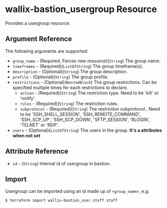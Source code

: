 # wallix-bastion_usergroup Resource

Provides a usergroup resource.

## Argument Reference

The following arguments are supported:

* `group_name` - (Required, Forces new resource)(`String`) The group name.
* `timeframes` - (Required)(`ListOfString`) The group timeframe(s).
* `description` - (Optional)(`String`) The group description.
* `profile` - (Optional)(`String`) The group profile.
* `restrictions` - (Optional)(`NestedBlock`) The group restrictions. Can be specified multiple times for each restrictions to declare.
  * `action` - (Required)(`String`) The restriction type. Need to be 'kill' or 'notify'.
  * `rules` - (Required)(`String`) The restriction rules.
  * `subprotocol` - (Required)(`String`) The restriction subprotocol.. Need to be 'SSH_SHELL_SESSION', 'SSH_REMOTE_COMMAND', 'SSH_SCP_UP', 'SSH_SCP_DOWN', 'SFTP_SESSION', 'RLOGIN', 'TELNET' or 'RDP'.
* `users` - (Optional)(`ListOfString`) The users in the group. **It's a attributes when not set**

## Attribute Reference
* `id` - (`String`) Internal id of usergroup in bastion.

## Import

Usergroup can be imported using an id made up of `<group_name>`, e.g.

```
$ terraform import wallix-bastion_user.staff staff
```
